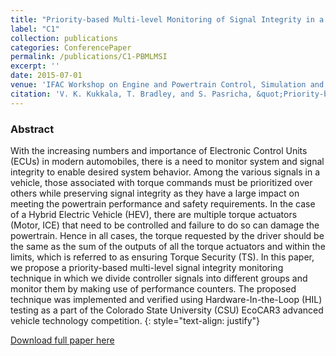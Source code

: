 ```yaml
---
title: "Priority-based Multi-level Monitoring of Signal Integrity in a Distributed Powertrain Control System"
label: "C1"
collection: publications
categories: ConferencePaper
permalink: /publications/C1-PBMLMSI
excerpt: ''
date: 2015-07-01
venue: 'IFAC Workshop on Engine and Powertrain Control, Simulation and Modeling'
citation: 'V. K. Kukkala, T. Bradley, and S. Pasricha, &quot;Priority-based Multi-level Monitoring of Signal Integrity in a Distributed Powertrain Control System,&quot; in <i>Proc. of 4th IFAC Workshop on Engine and Powertrain Control, Simulation and Modeling</i>, July 2015.'
---
```


### Abstract
With the increasing numbers and importance of Electronic Control Units (ECUs) in modern automobiles, there is a need to monitor system and signal integrity to enable desired system behavior. Among the various signals in a vehicle, those associated with torque commands must be prioritized over others while preserving signal integrity as they have a large impact on meeting the powertrain performance and safety requirements. In the case of a Hybrid Electric Vehicle (HEV), there are multiple torque actuators (Motor, ICE) that need to be controlled and failure to do so can damage the powertrain. Hence in all cases, the torque requested by the driver should be the same as the sum of the outputs of all the torque actuators and within the limits, which is referred to as ensuring Torque Security (TS). In this paper, we propose a priority-based multi-level signal integrity monitoring technique in which we divide controller signals into different groups and monitor them by making use of performance counters. The proposed technique was implemented and verified using Hardware-In-the-Loop (HIL) testing as a part of the Colorado State University (CSU) EcoCAR3 advanced vehicle technology competition.
{: style="text-align: justify"}

[Download full paper here](https://www.sciencedirect.com/science/article/pii/S2405896315019424)